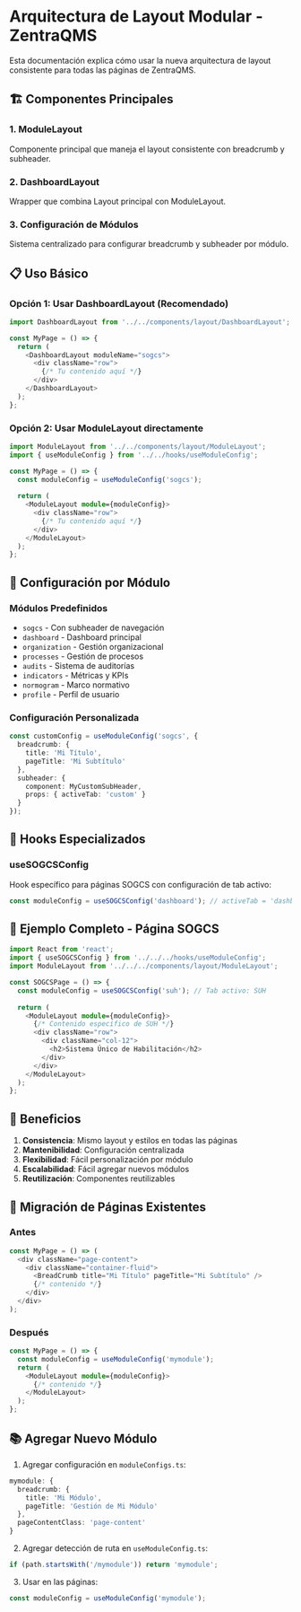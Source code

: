 # Arquitectura de Layout Modular - ZentraQMS

Esta documentación explica cómo usar la nueva arquitectura de layout consistente para todas las páginas de ZentraQMS.

## 🏗️ Componentes Principales

### 1. ModuleLayout
Componente principal que maneja el layout consistente con breadcrumb y subheader.

### 2. DashboardLayout
Wrapper que combina Layout principal con ModuleLayout.

### 3. Configuración de Módulos
Sistema centralizado para configurar breadcrumb y subheader por módulo.

## 📋 Uso Básico

### Opción 1: Usar DashboardLayout (Recomendado)
```typescript
import DashboardLayout from '../../components/layout/DashboardLayout';

const MyPage = () => {
  return (
    <DashboardLayout moduleName="sogcs">
      <div className="row">
        {/* Tu contenido aquí */}
      </div>
    </DashboardLayout>
  );
};
```

### Opción 2: Usar ModuleLayout directamente
```typescript
import ModuleLayout from '../../components/layout/ModuleLayout';
import { useModuleConfig } from '../../hooks/useModuleConfig';

const MyPage = () => {
  const moduleConfig = useModuleConfig('sogcs');
  
  return (
    <ModuleLayout module={moduleConfig}>
      <div className="row">
        {/* Tu contenido aquí */}
      </div>
    </ModuleLayout>
  );
};
```

## 🎨 Configuración por Módulo

### Módulos Predefinidos
- `sogcs` - Con subheader de navegación
- `dashboard` - Dashboard principal
- `organization` - Gestión organizacional
- `processes` - Gestión de procesos
- `audits` - Sistema de auditorías
- `indicators` - Métricas y KPIs
- `normogram` - Marco normativo
- `profile` - Perfil de usuario

### Configuración Personalizada
```typescript
const customConfig = useModuleConfig('sogcs', {
  breadcrumb: {
    title: 'Mi Título',
    pageTitle: 'Mi Subtítulo'
  },
  subheader: {
    component: MyCustomSubHeader,
    props: { activeTab: 'custom' }
  }
});
```

## 🔧 Hooks Especializados

### useSOGCSConfig
Hook específico para páginas SOGCS con configuración de tab activo:
```typescript
const moduleConfig = useSOGCSConfig('dashboard'); // activeTab = 'dashboard'
```

## 📝 Ejemplo Completo - Página SOGCS

```typescript
import React from 'react';
import { useSOGCSConfig } from '../../../hooks/useModuleConfig';
import ModuleLayout from '../../../components/layout/ModuleLayout';

const SOGCSPage = () => {
  const moduleConfig = useSOGCSConfig('suh'); // Tab activo: SUH
  
  return (
    <ModuleLayout module={moduleConfig}>
      {/* Contenido específico de SUH */}
      <div className="row">
        <div className="col-12">
          <h2>Sistema Único de Habilitación</h2>
        </div>
      </div>
    </ModuleLayout>
  );
};
```

## 🎯 Beneficios

1. **Consistencia**: Mismo layout y estilos en todas las páginas
2. **Mantenibilidad**: Configuración centralizada
3. **Flexibilidad**: Fácil personalización por módulo
4. **Escalabilidad**: Fácil agregar nuevos módulos
5. **Reutilización**: Componentes reutilizables

## 🔄 Migración de Páginas Existentes

### Antes
```typescript
const MyPage = () => (
  <div className="page-content">
    <div className="container-fluid">
      <BreadCrumb title="Mi Título" pageTitle="Mi Subtítulo" />
      {/* contenido */}
    </div>
  </div>
);
```

### Después
```typescript
const MyPage = () => {
  const moduleConfig = useModuleConfig('mymodule');
  return (
    <ModuleLayout module={moduleConfig}>
      {/* contenido */}
    </ModuleLayout>
  );
};
```

## 📚 Agregar Nuevo Módulo

1. Agregar configuración en `moduleConfigs.ts`:
```typescript
mymodule: {
  breadcrumb: {
    title: 'Mi Módulo',
    pageTitle: 'Gestión de Mi Módulo'
  },
  pageContentClass: 'page-content'
}
```

2. Agregar detección de ruta en `useModuleConfig.ts`:
```typescript
if (path.startsWith('/mymodule')) return 'mymodule';
```

3. Usar en las páginas:
```typescript
const moduleConfig = useModuleConfig('mymodule');
```